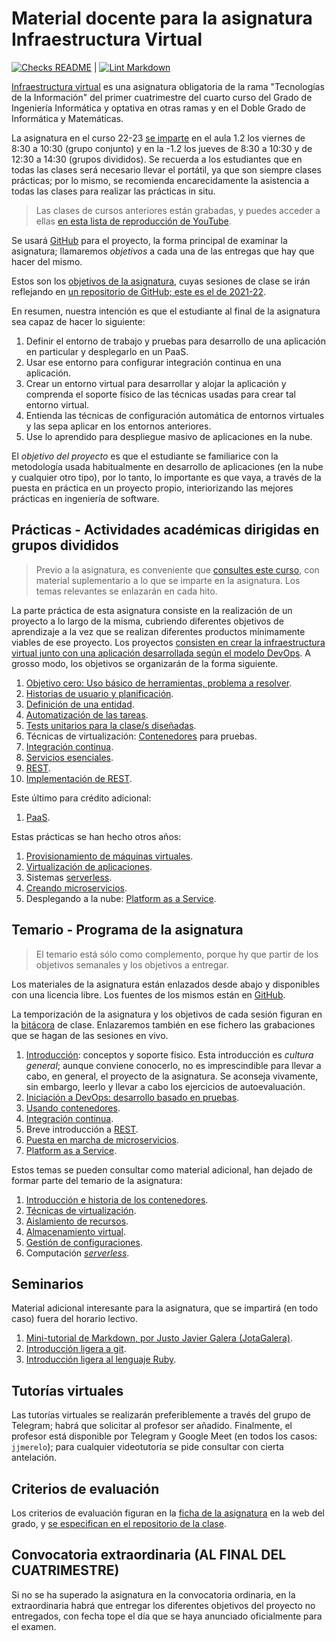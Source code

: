 # Material docente para la asignatura Infraestructura Virtual

[![Checks README](https://github.com/JJ/Test-Text/workflows/Checks%20README/badge.svg)](https://github.com/JJ/IV/actions?query=workflow%3A%22Comprueba+README%22)
|
[![Lint Markdown](https://github.com/JJ/IV/workflows/Lint%20Markdown/badge.svg)](https://github.com/JJ/IV/actions?query=workflow%3A%22Lint+Markdown%22)

[Infraestructura virtual](https://grados.ugr.es/informatica/pages/infoacademica/guias_docentes/curso_actual/cuarto/tecnologiasdelainformacion/infraestructuravirtual)
es una asignatura obligatoria de la rama "Tecnologías de la Información" del
primer cuatrimestre del cuarto curso del Grado de Ingeniería Informática y
optativa en otras ramas y en el Doble Grado de Informática y Matemáticas.

La asignatura en el curso 22-23 [se
imparte](https://etsiit.ugr.es/sites/centros/etsiit/public/inline-files/HorariosGII%2822-23%29.pdf)
en el aula 1.2 los viernes de 8:30 a 10:30 (grupo conjunto) y en la -1.2 los
jueves de 8:30 a 10:30 y de 12:30 a 14:30 (grupos divididos). Se recuerda a los
estudiantes que en todas las clases será necesario llevar el portátil, ya que
son siempre clases prácticas; por lo mismo, se recomienda encarecidamente la
asistencia a todas las clases para realizar las prácticas in situ.

> Las clases de cursos anteriores están grabadas, y puedes acceder a ellas [en
> esta lista de reproducción de
> YouTube](https://www.youtube.com/playlist?list=PLsYEfmwhBQdKIwbMDIwK64pt3Fs03BDz9).

Se usará [GitHub](https://github.com) para el proyecto, la forma principal de
examinar la asignatura; llamaremos *objetivos* a cada una de las entregas que hay
que hacer del mismo.

Estos son los [objetivos de la asignatura](documentos/objetivos.md), cuyas
sesiones de clase se irán reflejando en
[un repositorio de GitHub; este es el de 2021-22](https://github.com/JJ/IV-21-22).

En resumen, nuestra intención es que el estudiante al final de la asignatura sea
capaz de hacer lo siguiente:

1. Definir el entorno de trabajo y pruebas para desarrollo de una aplicación en
   particular y desplegarlo en un PaaS.
2. Usar ese entorno para configurar integración continua en una aplicación.
3. Crear un entorno virtual para desarrollar y alojar la aplicación y comprenda
   el soporte físico de las técnicas usadas para crear tal entorno virtual.
4. Entienda las técnicas de configuración automática de entornos virtuales y
   las sepa aplicar en los entornos anteriores.
5. Use lo aprendido para despliegue masivo de aplicaciones en la nube.

El *objetivo del proyecto* es que el estudiante se familiarice con la
metodología usada habitualmente en desarrollo de aplicaciones (en la nube y
cualquier otro tipo), por lo tanto, lo importante es que vaya, a través de la
puesta en práctica en un proyecto propio, interiorizando las mejores prácticas
en ingeniería de software.

## Prácticas - Actividades académicas dirigidas en grupos divididos

> Previo a la asignatura, es conveniente
> que [consultes este curso](https://jj.github.io/curso-tdd), con
> material suplementario a lo que se imparte en la asignatura. Los
> temas relevantes se enlazarán en cada hito.

La parte práctica de esta asignatura consiste en la realización de un proyecto a
lo largo de la misma, cubriendo diferentes objetivos de aprendizaje a la vez que
se realizan diferentes productos mínimamente viables de ese proyecto. Los
proyectos [consisten en crear la infraestructura virtual junto con una
aplicación desarrollada según el modelo
DevOps](documentos/proyecto/README.md). A grosso modo, los objetivos se
organizarán de la forma siguiente.

1. [Objetivo cero: Uso básico de
   herramientas, problema a resolver](documentos/proyecto/0.Repositorio.md).
2. [Historias de usuario y
   planificación](documentos/proyecto/1.Infraestructura.md).
3. [Definición de una entidad](documentos/proyecto/2.Entidad.md).
4. [Automatización de las tareas](documentos/proyecto/3.Automatizar.md).
5. [Tests unitarios para la clase/s diseñadas](documentos/proyecto/4.Tests.md).
6. Técnicas de virtualización: [Contenedores](documentos/proyecto/5.Docker.md)
   para pruebas.
7. [Integración continua](documentos/proyecto/6.CI.md).
8. [Servicios esenciales](documentos/proyecto/7.Servicios.md).
9. [REST](documentos/proyecto/8.REST.md).
10. [Implementación de REST](documentos/proyecto/9.Microservicio.md).

Este último para crédito adicional:

1. [PaaS](documentos/proyecto/10.PaaS.md).

Estas prácticas se han hecho otros años:

1. [Provisionamiento de máquinas
   virtuales](documentos/proyecto/6.Provision.md).
2. [Virtualización de aplicaciones](documentos/proyecto/5.IaaS.md).
3. Sistemas [serverless](documentos/proyecto/5.Serverless.md).
4. [Creando microservicios](documentos/proyecto/6.Microservicio.md).
5. Desplegando a la nube:
   [Platform as a Service](documentos/proyecto/7.PaaS.md).

## Temario - Programa de la asignatura

> El temario está sólo como complemento, porque hy que partir de los objetivos
semanales y los objetivos a entregar.

Los materiales de la asignatura están enlazados desde abajo y
disponibles con una licencia libre. Los fuentes de los mismos están en
[GitHub](https://github.com/JJ/IV).

La temporización de la asignatura y los objetivos de cada sesión figuran en la
[bitácora](https://github.com/JJ/IV-22-23/blob/master/sesiones/README.md) de
clase. Enlazaremos también en ese fichero las grabaciones que se hagan de las
sesiones en vivo.

1. [Introducción](documentos/temas/Intro_concepto_y_soporte_fisico.md):
   conceptos y soporte físico. Esta introducción es *cultura general*; aunque
   conviene conocerlo, no es imprescindible para llevar a cabo, en general, el
   proyecto de la asignatura. Se aconseja vivamente, sin embargo, leerlo y
   llevar a cabo los ejercicios de autoevaluación.
2. [Iniciación a DevOps: desarrollo basado en pruebas](documentos/temas/Desarrollo_basado_en_pruebas.md).
3. [Usando contenedores](documentos/temas/Contenedores.md).
4. [Integración continua](documentos/temas/Integracion_continua.md).
5. Breve introducción a [REST](documentos/temas/REST.md).
6. [Puesta en marcha de microservicios](documentos/temas/Microservicios.md).
7. [Platform as a Service](documentos/temas/PaaS.md).

Estos temas se pueden consultar como material adicional, han dejado de formar
parte del temario de la asignatura:

1. [Introducción e historia de los contenedores](documentos/temas/Intro_contenedores.md).
2. [Técnicas de virtualización](documentos/temas/Tecnicas_de_virtualizacion.md).
3. [Aislamiento de recursos](documentos/temas/Aislamiento_de_recursos.md).
4. [Almacenamiento virtual](documentos/temas/Almacenamiento.md).
5. [Gestión de configuraciones](documentos/temas/Gestion_de_configuraciones.md).
6. Computación [*serverless*](documentos/temas/Serverless.md).

## Seminarios

Material adicional interesante para la asignatura, que se impartirá
(en todo caso) fuera del horario lectivo.

1. [Mini-tutorial de Markdown, por Justo Javier Galera
   (JotaGalera)](documentos/seminarios/MarkDown_tutorial.md).
2. [Introducción ligera a git](preso/intro-git.html).
3. [Introducción ligera al lenguaje Ruby](documentos/seminarios/ruby.md).

## Tutorías virtuales

Las tutorías virtuales se realizarán preferiblemente a través del grupo
de Telegram; habrá que solicitar al profesor ser añadido. Finalmente, el
profesor está disponible por Telegram y Google Meet (en todos los
casos: `jjmerelo`); para cualquier videotutoría se pide consultar con cierta
antelación.

## Criterios de evaluación

Los criterios de evaluación figuran en la
[ficha de la asignatura](https://grados.ugr.es/informatica/pages/infoacademica/guias_docentes/curso_actual/cuarto/tecnologiasdelainformacion/gii_infraestructura_virtual_20172018_firmada)
en la web del grado, y
[se especifican en el repositorio de la clase](https://github.com/JJ/IV-21-22/blob/master/Metodolog%C3%ADa_y_criterios_de_evaluaci%C3%B3n.md).

## Convocatoria extraordinaria (AL FINAL DEL CUATRIMESTRE)

Si no se ha superado la asignatura en la convocatoria ordinaria, en la
extraordinaria habrá que entregar los diferentes objetivos del proyecto no
entregados, con fecha tope
el día que se haya anunciado oficialmente para el examen.
